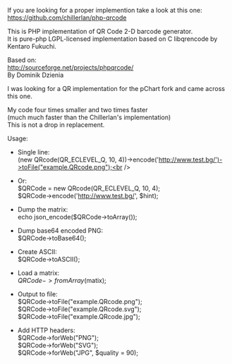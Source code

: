 If you are looking for a proper implemention take a look at this one:<br />
https://github.com/chillerlan/php-qrcode

This is PHP implementation of QR Code 2-D barcode generator.<br />
It is pure-php LGPL-licensed implementation based on C libqrencode by Kentaro Fukuchi.<br />

Based on:<br />
http://sourceforge.net/projects/phpqrcode/<br />
By Dominik Dzienia<br />

I was looking for a QR implementation for the pChart fork and came across this one.

My code four times smaller and two times faster<br />
(much much faster than the Chillerlan's implementation)<br />
This is not a drop in replacement.<br />

Usage:<br />

- Single line:<br />
(new QRcode(QR_ECLEVEL_Q, 10, 4))->encode('http://www.test.bg/')->toFile("example.QRcode.png");<br />

- Or:<br />
$QRCode = new QRcode(QR_ECLEVEL_Q, 10, 4);<br />
$QRCode->encode('http://www.test.bg/', $hint);<br />

- Dump the matrix:<br />
echo json_encode($QRCode->toArray());<br />

- Dump base64 encoded PNG:<br />
$QRCode->toBase64();<br />

- Create ASCII:<br />
$QRCode->toASCII();<br />

- Load a matrix:<br />
$QRCode->fromArray($matix);<br />

- Output to file:<br />
$QRCode->toFile("example.QRcode.png");<br />
$QRCode->toFile("example.QRcode.svg");<br />
$QRCode->toFile("example.QRcode.jpg");<br />

- Add HTTP headers:<br />
$QRCode->forWeb("PNG");<br />
$QRCode->forWeb("SVG");<br />
$QRCode->forWeb("JPG", $quality = 90);<br />
